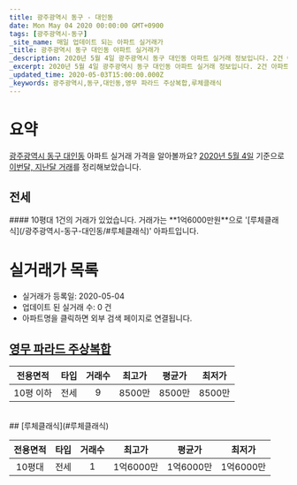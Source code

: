 ```yaml
---
title: 광주광역시 동구 - 대인동
date: Mon May 04 2020 00:00:00 GMT+0900
tags: [광주광역시-동구]
_site_name: 매일 업데이트 되는 아파트 실거래가
_title: 광주광역시 동구 대인동 아파트 실거래가
_description: 2020년 5월 4일 광주광역시 동구 대인동 아파트 실거래 정보입니다. 2건 아파트 정보가 있습니다.
_excerpt: 2020년 5월 4일 광주광역시 동구 대인동 아파트 실거래 정보입니다. 2건 아파트 정보가 있습니다.
_updated_time: 2020-05-03T15:00:00.000Z
_keywords: 광주광역시,동구,대인동,영무 파라드 주상복합,루체클래식
---
```





# 요약
<ins>광주광역시 동구 대인동</ins> 아파트 실거래 가격을 알아볼까요? <ins>2020년 5월 4일</ins> 기준으로 <ins>이번달, 지난달 거래</ins>를 정리해보았습니다.

## 전세
<div class="container">
<div class="twelve columns" markdown="1">
#### 10평대
1건의 거래가 있었습니다. 거래가는 **1억6000만원**으로 '[루체클래식](/광주광역시-동구-대인동/#루체클래식)' 아파트입니다.
</div>
</div>



# 실거래가 목록
- 실거래가 등록일: 2020-05-04
- 업데이트 된 실거래 수: 0 건
- 아파트명을 클릭하면 외부 검색 페이지로 연결됩니다.

## [영무 파라드 주상복합](#영무파라드주상복합)

|전용면적|타입|거래수|최고가|평균가|최저가|
|:---:|:---:|:---:|:---:|:---:|:---:|
|10평 이하|<span class="deal-type-2">전세</span>|9|8500만|8500만|8500만|

<br/>
## [루체클래식](#루체클래식)

|전용면적|타입|거래수|최고가|평균가|최저가|
|:---:|:---:|:---:|:---:|:---:|:---:|
|10평대|<span class="deal-type-2">전세</span>|1|1억6000만|1억6000만|1억6000만|

<br/>



